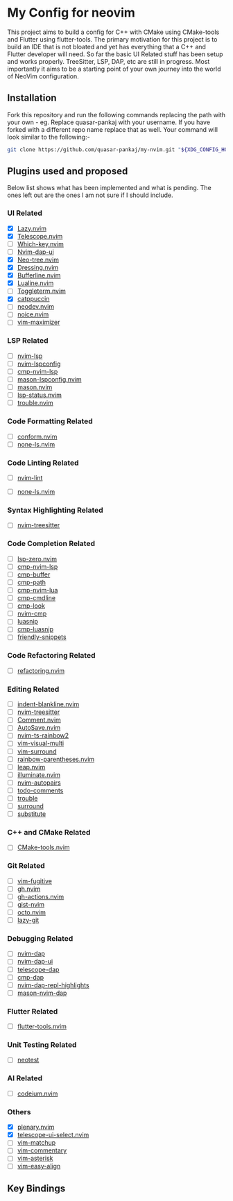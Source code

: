 # My Config for neovim

This project aims to build a config for C++ with CMake using CMake-tools and Flutter using flutter-tools. The primary motivation for this project is to build an IDE that is not bloated and yet has everything that a C++ and Flutter developer will need. So far the basic UI Related stuff has been setup and works properly. TreeSitter, LSP, DAP, etc are still in progress. Most importantly it aims to be a starting point of your own journey into the world of NeoVim configuration.

## Installation

Fork this repository and run the following commands replacing the path with your own -
eg. Replace quasar-pankaj with your username. If you have forked with a different repo name replace that as well. Your command will look similar to the following:-

``` Bash
git clone https://github.com/quasar-pankaj/my-nvim.git "${XDG_CONFIG_HOME:-$HOME/.config}"/nvim && nvim
```

## Plugins used and proposed

Below list shows what has been implemented and what is pending. The ones left out are the ones I am not sure if I should include.

### UI Related

- [x] [Lazy.nvim](https://github.com/folke/lazy.nvim)
- [x] [Telescope.nvim](https://github.com/nvim-telescope/telescope.nvim)
- [ ] [Which-key.nvim](https://github.com/folke/which-key.nvim)
- [ ] [Nvim-dap-ui](https://github.com/rcarriga/nvim-dap-ui)
- [x] [Neo-tree.nvim](https://github.com/nvim-neo-tree/neo-tree.nvim)
- [x] [Dressing.nvim](https://github.com/stevearc/dressing.nvim)
- [x] [Bufferline.nvim](https://github.com/akinsho/bufferline.nvim)
- [x] [Lualine.nvim](https://github.com/nvim-lualine/lualine.nvim)
- [ ] [Toggleterm.nvim](https://github.com/akinsho/toggleterm.nvim)
- [x] [catppuccin](https://github.com/catppuccin/nvim)
- [ ] [neodev.nvim](https://github.com/folke/neodev.nvim)
- [ ] [noice.nvim](https://github.com/folke/noice.nvim)
- [ ] [vim-maximizer]()

### LSP Related

- [ ] [nvim-lsp](https://github.com/neovim/nvim-lsp)
- [ ] [nvim-lspconfig](https://github.com/neovim/nvim-lspconfig)
- [ ] [cmp-nvim-lsp](https://github.com/hrsh7th/cmp-nvim-lsp)
- [ ] [mason-lspconfig.nvim](https://github.com/williamboman/mason-lspconfig.nvim)
- [ ] [mason.nvim](https://github.com/williamboman/mason.nvim)
- [ ] [lsp-status.nvim](https://github.com/nvim-lua/lsp-status.nvim)
- [ ] [trouble.nvim](https://github.com/folke/trouble.nvim)

### Code Formatting Related

- [ ] [conform.nvim](https://github.com/stevearc/conform.nvim)
- [ ] [none-ls.nvim](https://github.com/nvimtools/none-ls.nvim)

### Code Linting Related

- [ ] [nvim-lint](https://github.com/mfussenegger/nvim-lint)
- [ ] [none-ls.nvim](https://github.com/nvimtools/none-ls.nvim)


### Syntax Highlighting Related

- [ ] [nvim-treesitter](https://github.com/nvim-treesitter/nvim-treesitter)

### Code Completion Related

- [ ] [lsp-zero.nvim](https://github.com/VonHeikemen/lsp-zero.nvim)
- [ ] [cmp-nvim-lsp](https://github.com/hrsh7th/cmp-nvim-lsp)
- [ ] [cmp-buffer](https://github.com/hrsh7th/cmp-buffer)
- [ ] [cmp-path](https://github.com/hrsh7th/cmp-path)
- [ ] [cmp-nvim-lua](https://github.com/hrsh7th/cmp-nvim-lua)
- [ ] [cmp-cmdline](https://github.com/hrsh7th/cmp-cmdline)
- [ ] [cmp-look](https://github.com/octaltree/cmp-look)
- [ ] [nvim-cmp](https://github.com/hrsh7th/nvim-cmp)
- [ ] [luasnip]()
- [ ] [cmp-luasnip]()
- [ ] [friendly-snippets]()

### Code Refactoring Related

- [ ] [refactoring.nvim](https://github.com/ThePrimeagen/refactoring.nvim)

### Editing Related

- [ ] [indent-blankline.nvim](https://github.com/lukas-reineke/indent-blankline.nvim)
- [ ] [nvim-treesitter](https://github.com/nvim-treesitter/nvim-treesitter)
- [ ] [Comment.nvim](https://github.com/numToStr/Comment.nvim)
- [ ] [AutoSave.nvim](https://github.com/Pocco81/AutoSave.nvim)
- [ ] [nvim-ts-rainbow2](https://github.com/HiPhish/nvim-ts-rainbow2)
- [ ] [vim-visual-multi](https://github.com/mg979/vim-visual-multi)
- [ ] [vim-surround](https://github.com/tpope/vim-surround)
- [ ] [rainbow-parentheses.nvim](https://github.com/kien/rainbow_parentheses.vim)
- [ ] [leap.nvim](https://github.com/ggandor/leap.nvim)
- [ ] [illuminate.nvim](https://github.com/RRethy/vim-illuminate)
- [ ] [nvim-autopairs](https://github.com/windwp/nvim-autopairs)
- [ ] [todo-comments]()
- [ ] [trouble]()
- [ ] [surround]()
- [ ] [substitute]()

### C++ and CMake Related

- [ ] [CMake-tools.nvim](https://github.com/Civitasv/cmake-tools.nvim)

### Git Related

- [ ] [vim-fugitive](https://github.com/tpope/vim-fugitive)
- [ ] [gh.nvim](https://github.com/ldelossa/gh.nvim)
- [ ] [gh-actions.nvim](https://github.com/ldelossa/gh-actions.nvim)
- [ ] [gist-nvim](https://github.com/mattn/gist-vim)
- [ ] [octo.nvim](https://github.com/pwntester/octo.nvim)
- [ ] [lazy-git]()

### Debugging Related

- [ ] [nvim-dap](https://github.com/mfussenegger/nvim-dap)
- [ ] [nvim-dap-ui](https://github.com/rcarriga/nvim-dap-ui)
- [ ] [telescope-dap]()
- [ ] [cmp-dap]()
- [ ] [nvim-dap-repl-highlights]()
- [ ] [mason-nvim-dap]()

### Flutter Related

- [ ] [flutter-tools.nvim](https://github.com/akinsho/flutter-tools.nvim)

### Unit Testing Related

- [ ] [neotest](https://github.com/nvim-neotest/neotest)

### AI Related

- [ ] [codeium.nvim](https://github.com/Exafunction/codeium.vim)

### Others

- [x] [plenary.nvim](https://github.com/nvim-lua/plenary.nvim)
- [x] [telescope-ui-select.nvim](https://github.com/nvim-telescope/telescope-ui-select.nvim)
- [ ] [vim-matchup](https://github.com/andymass/vim-matchup)
- [ ] [vim-commentary](https://github.com/tpope/vim-commentary)
- [ ] [vim-asterisk](https://github.com/haya14busa/vim-asterisk)
- [ ] [vim-easy-align](https://github.com/junegunn/vim-easy-align)

## Key Bindings


